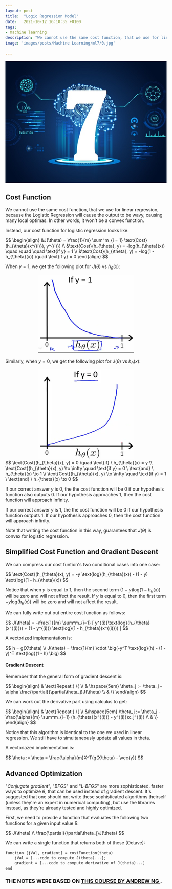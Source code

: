 ```yaml
---
layout: post
title:  "Logic Regression Model"
date:   2021-10-12 16:10:35 +0100
tags:
- machine learning
description: "We cannot use the same cost function, that we use for linear regression, because the Logistic Regression will cause the output to be wavy, causing many local optimas. In other words, it won't be a convex function. Instead, our cost function for logistic regression looks like this..."
image: 'images/posts/Machine Learning/ml7/0.jpg'

---
```


<center>
<img src="/images/posts/Machine Learning/ml7/0.jpg">
</center>

## Cost Function

We cannot use the same cost function, that we use for linear regression, because the Logistic Regression will cause the output to be wavy, causing many local optimas. In other words, it won't be a convex function.

Instead, our cost function for logistic regression looks like:

<div class="latex-eq">
$$
\begin{align}
&J(\theta) = \frac{1}{m} \sum^m_{i = 1} \text{Cost}(h_{\theta}(x^{(i)}), y^{(i)}) \\
&\text{Cost}(h_{\theta}, y) = -log(h_{\theta}(x)) \quad \quad \quad \text{if y} = 1 \\
&\text{Cost}(h_{\theta}, y) = -log(1 - h_{\theta}(x)) \quad \text{if y} = 0
\end{align}
$$
</div>

When $y = 1$, we get the following plot for $J(\theta)$ vs $h_{\theta}(x)$:

<center>
<img src="/images/posts/Machine Learning/ml7/1.png">
</center>

Similarly, when $y = 0$, we get the following plot for $J(\theta)$ vs $h_{\theta}(x)$:

<center>
<img src="/images/posts/Machine Learning/ml7/2.png">
</center>

<div class="latex-eq">
$$
\text{Cost}(h_{\theta}(x), y) = 0 \quad \text{if} \ h_{\theta}(x) = y
\\
\text{Cost}(h_{\theta}(x), y) \to \infty \quad \text{if y} = 0 \ \text{and} \ h_{\theta}(x) \to 1
\\
\text{Cost}(h_{\theta}(x), y) \to \infty \quad \text{if y} = 1 \ \text{and} \ h_{\theta}(x) \to 0
$$
</div>

If our correct answer $y$ is $0$, the the cost function will be $0$ if our hypothesis function also outputs $0$. If our hypothesis approaches $1$, then the cost function will approach infinity.

If our correct answer $y$ is $1$, the the cost function will be $0$ if our hypothesis function outputs $1$. If our hypothesis approaches $0$, then the cost function will approach infinity.

Note that writing the cost function in this way, guarantees that $J(\theta)$ is convex for logistic regression.

## Simplified Cost Function and Gradient Descent

We can compress our cost funtion's two conditional cases into one case:

<div class="latex-eq">
$$
\text{Cost}(h_{\theta}(x), y) = -y \text{log}(h_{\theta}(x)) - (1 - y) \text{log}(1 - h_{\theta}(x))
$$
</div>

Notice that when $y$ is equal to $1$, then the second term $(1 - y) \text{log}(1 - h_{\theta}(x))$ will be zero and will not affect the result. If $y$ is equal to $0$, then the first term $-y\text{log}(h_{\theta}(x))$ will be zero and will not affect the result.

We can fully write out out entire cost function as follows:

<div class="latex-eq">
$$
J(\theta) = -\frac{1}{m} \sum^m_{i=1} [ y^{(i)}\text{log}(h_{\theta}(x^{(i)})) + (1 - y^{(i)}) \text{log}(1 - h_{\theta}(x^{(i)})) ]
$$
</div>

A vectorized implementation is:

<div class="latex-eq">
$$
h = g(X\theta)
\\
J(\theta) = \frac{1}{m} \cdot \big(-y^T \text{log}(h) - (1 - y)^T \text{log}(1 - h) \big)
$$
</div>

#### Gradient Descent

Remember that the general form of gradient descent is:

<div class="latex-eq">
$$
\begin{align}
& \text{Repeat:} \{ \\
& \hspace{5em} \theta_j := \theta_j - \alpha \frac{\partial}{\partial\theta_j}J(\theta) \\
& \}
\end{align}
$$
</div>

We can work out the derivative part using calculus to get:

<div class="latex-eq">
$$
\begin{align}
& \text{Repeat:} \{ \\
&\hspace{5em} \theta_j := \theta_j - \frac{\alpha}{m} \sum^m_{i=1} (h_{\theta}(x^{(i)}) - y^{(i)})x_j^{(i)} \\
& \}
\end{align}
$$
</div>

Notice that this algorithm is identical to the one we used in linear regression. We still have to simultaneously update all values in theta.

A vectoriazed implementation is:

<div class="latex-eq">
$$
\theta := \theta = \frac{\alpha}{m}X^T(g(X\theta) - \vec{y})
$$
</div>

## Advanced Optimization

"*Conjugate gradient*", "*BFGS*" and "*L-BFGS*" are more sophisticated, faster ways to optimize $\theta$, that can be used instead of gradient descent. It's suggested that one should not write these sophisticated algorithms theirself (unless they're an expert in numerical computing), but use the libraries instead, as they're already tested and highly optimized.

First, we need to provide a function that evaluates the following two functions for a given input value $\theta$:

<div class="latex-eq">
$$
J(\theta)
\\
\frac{\partial}{\partial\theta_j}J(\theta)
$$
</div>

We can write a single function that returns both of these (Octave):

```
function [jVal, gradient] = costFunction(theta)
    jVal = [...code to compute J(theta)...];
    gradient = [...code to compute derivative of J(theta)...]
end
```

### THE NOTES WERE BASED ON <a href="https://www.coursera.org/learn/machine-learning"> THIS COURSE BY ANDREW NG </a>.